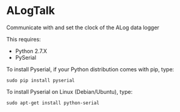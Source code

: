 ALogTalk
========

Communicate with and set the clock of the ALog data logger

This requires:
* Python 2.7.X
* PySerial

To install Pyserial, if your Python distribution comes with pip, type:

```
sudo pip install pyserial
```

To install Pyserial on Linux (Debian/Ubuntu), type:

```
sudo apt-get install python-serial
```

